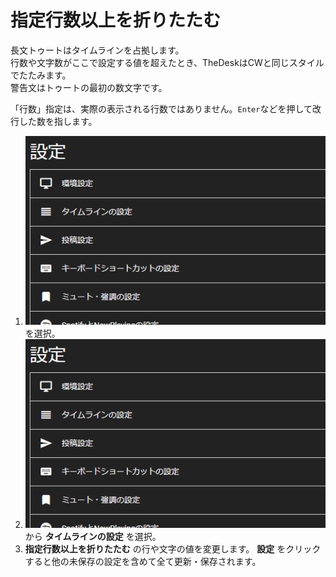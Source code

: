 # 指定行数以上を折りたたむ
長文トゥートはタイムラインを占拠します。  
行数や文字数がここで設定する値を超えたとき、TheDeskはCWと同じスタイルでたたみます。  
警告文はトゥートの最初の数文字です。  
  
「行数」指定は、実際の表示される行数ではありません。`Enter`などを押して改行した数を指します。

1. ![settings1](/media/settings1.png)を選択。
1. ![settings2](/media/settings2.png)から __タイムラインの設定__ を選択。
1.  __指定行数以上を折りたたむ__ の行や文字の値を変更します。 __設定__ をクリックすると他の未保存の設定を含めて全て更新・保存されます。

